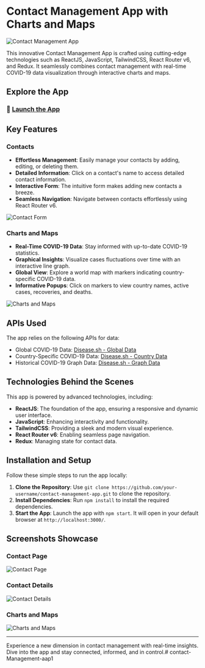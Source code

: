 # Contact Management App with Charts and Maps

![Contact Management App](./contact_management_app/ScreenShots/Contact_Page.PNG)

This innovative Contact Management App is crafted using cutting-edge technologies such as ReactJS, JavaScript, TailwindCSS, React Router v6, and Redux. It seamlessly combines contact management with real-time COVID-19 data visualization through interactive charts and maps.

## Explore the App
### 🚀 **[Launch the App](https://contact-management-app-teal.vercel.app/)**

## Key Features
### Contacts
- **Effortless Management**: Easily manage your contacts by adding, editing, or deleting them.
- **Detailed Information**: Click on a contact's name to access detailed contact information.
- **Interactive Form**: The intuitive form makes adding new contacts a breeze.
- **Seamless Navigation**: Navigate between contacts effortlessly using React Router v6.

![Contact Form](./contact_management_app/ScreenShots/Contact_form.PNG)

### Charts and Maps
- **Real-Time COVID-19 Data**: Stay informed with up-to-date COVID-19 statistics.
- **Graphical Insights**: Visualize cases fluctuations over time with an interactive line graph.
- **Global View**: Explore a world map with markers indicating country-specific COVID-19 data.
- **Informative Popups**: Click on markers to view country names, active cases, recoveries, and deaths.

![Charts and Maps](./contact_management_app/ScreenShots/Charts_and_Map_2.PNG)

## APIs Used
The app relies on the following APIs for data:

- Global COVID-19 Data: [Disease.sh - Global Data](https://disease.sh/v3/covid-19/all)
- Country-Specific COVID-19 Data: [Disease.sh - Country Data](https://disease.sh/v3/covid-19/countries)
- Historical COVID-19 Graph Data: [Disease.sh - Graph Data](https://disease.sh/v3/covid-19/historical/all?lastdays=all)

## Technologies Behind the Scenes
This app is powered by advanced technologies, including:

- **ReactJS**: The foundation of the app, ensuring a responsive and dynamic user interface.
- **JavaScript**: Enhancing interactivity and functionality.
- **TailwindCSS**: Providing a sleek and modern visual experience.
- **React Router v6**: Enabling seamless page navigation.
- **Redux**: Managing state for contact data.

## Installation and Setup
Follow these simple steps to run the app locally:

1. **Clone the Repository**: Use `git clone https://github.com/your-username/contact-management-app.git` to clone the repository.
2. **Install Dependencies**: Run `npm install` to install the required dependencies.
3. **Start the App**: Launch the app with `npm start`. It will open in your default browser at `http://localhost:3000/`.

## Screenshots Showcase

### Contact Page

![Contact Page](./contact_management_app/ScreenShots/Contact_Page_2.PNG)

### Contact Details

![Contact Details](./contact_management_app/ScreenShots/Contact_Details.PNG)

### Charts and Maps

![Charts and Maps](./contact_management_app/ScreenShots/Chart_And_Maps_1.PNG)

---

Experience a new dimension in contact management with real-time insights. Dive into the app and stay connected, informed, and in control.#   c o n t a c t - M a n a g e m e n t - a a p 1  
 